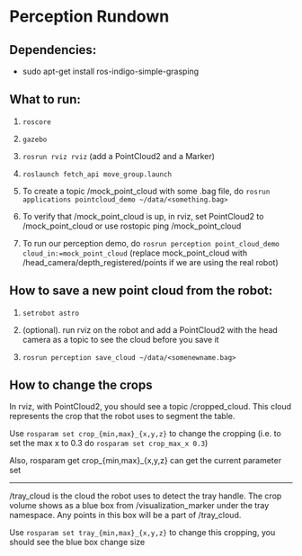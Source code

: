 # Perception Rundown

## Dependencies:
* sudo apt-get install ros-indigo-simple-grasping

## What to run:

1. `roscore`

2. `gazebo`

3. `rosrun rviz rviz` (add a PointCloud2 and a Marker)

4. `roslaunch fetch_api move_group.launch`

5. To create a topic /mock_point_cloud with some .bag file, do 
`rosrun applications pointcloud_demo ~/data/<something.bag>`

6. To verify that /mock_point_cloud is up, in rviz, set PointCloud2 to /mock_point_cloud or use rostopic ping /mock_point_cloud

7. To run our perception demo, do 
`rosrun perception point_cloud_demo cloud_in:=mock_point_cloud`
(replace mock_point_cloud with /head_camera/depth_registered/points if we are using the real robot)

## How to save a new point cloud from the robot:

1. `setrobot astro`

2. (optional). run rviz on the robot and add a PointCloud2 with the head camera as a topic to see the cloud before you save it

3. `rosrun perception save_cloud ~/data/<somenewname.bag>`

## How to change the crops

In rviz, with PointCloud2, you should see a topic /cropped_cloud. This cloud represents the crop that the robot uses to segment the table.

Use `rosparam set crop_{min,max}_{x,y,z}` to change the cropping (i.e. to set the max x to 0.3 do `rosparam set crop_max_x 0.3`)

Also, rosparam get crop_{min,max}_{x,y,z} can get the current parameter set
___
/tray_cloud is the cloud the robot uses to detect the tray handle. The crop volume shows as a blue box from /visualization_marker under the tray namespace. Any points in this box will be a part of /tray_cloud.

Use `rosparam set tray_{min,max}_{x,y,z}` to change this cropping, you should see the blue box change size
